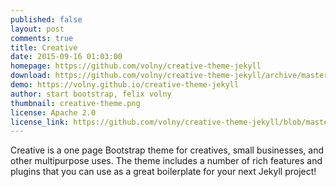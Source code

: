 ```yaml
---
published: false
layout: post
comments: true
title: Creative
date: 2015-09-16 01:03:00
homepage: https://github.com/volny/creative-theme-jekyll
download: https://github.com/volny/creative-theme-jekyll/archive/master.zip
demo: https://volny.github.io/creative-theme-jekyll
author: start bootstrap, felix volny
thumbnail: creative-theme.png
license: Apache 2.0
license_link: https://github.com/volny/creative-theme-jekyll/blob/master/LICENCE
---
```


Creative is a one page Bootstrap theme for creatives, small businesses, and other multipurpose uses. The theme includes a number of rich features and plugins that you can use as a great boilerplate for your next Jekyll project!

